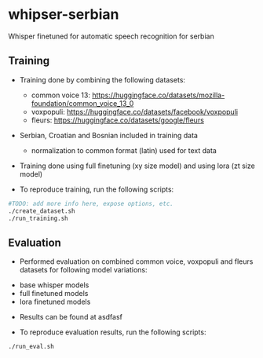 # whipser-serbian

Whisper finetuned for automatic speech recognition for serbian

## Training

- Training done by combining the following datasets:

  - common voice 13: https://huggingface.co/datasets/mozilla-foundation/common_voice_13_0
  - voxpopuli: https://huggingface.co/datasets/facebook/voxpopuli
  - fleurs: https://huggingface.co/datasets/google/fleurs

- Serbian, Croatian and Bosnian included in training data

  - normalization to common format (latin) used for text data

- Training done using full finetuning (xy size model) and using lora (zt size model)

- To reproduce training, run the following scripts:

```sh
#TODO: add more info here, expose options, etc.
./create_dataset.sh
./run_training.sh

```


## Evaluation

- Performed evaluation on combined common voice, voxpopuli and fleurs datasets for following model variations:

* base whisper models
* full finetuned models
* lora finetuned models

- Results can be found at asdfasf

- To reproduce evaluation results, run the following scripts:

```sh
./run_eval.sh

```
